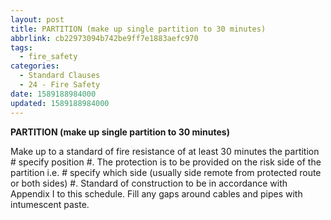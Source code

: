 ```yaml
---
layout: post
title: PARTITION (make up single partition to 30 minutes)
abbrlink: cb22973094b742be9ff7e1883aefc970
tags:
  - fire_safety
categories:
  - Standard Clauses
  - 24 - Fire Safety
date: 1589188984000
updated: 1589188984000
---
```


**PARTITION (make up single partition to 30 minutes)**

Make up to a standard of fire resistance of at least 30 minutes the partition # specify position #. The protection is to be provided on the risk side of the partition i.e. # specify which side (usually side remote from protected route or both sides) #. Standard of construction to be in accordance with Appendix I to this schedule. Fill any gaps around cables and pipes with intumescent paste.
